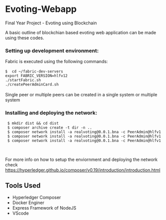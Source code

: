 # Evoting-Webapp
Final Year Project - Evoting using Blockchain

A basic outline of blockchian based evoting web application can be made using these codes. 

### Setting up development environment:<br />
   Fabric is executed using the following commands: <br /><br />
 	  `$  cd ~/fabric-dev-servers`<br />
	  `export FABRIC_VERSION=hlfv12`<br />
	  `./startFabric.sh`<br />
	  `./createPeerAdminCard.sh`<br /><br />
  Single peer or multiple peers can be created in a single system or multiple system
  
 ### Installing and deploying the network:<br />
	 $ mkdir dist && cd dist
	 $ composer archive create -t dir -n ..
	 $ composer network install -a realvoting@0.0.1.bna -c PeerAdmin@hlfv1
	 $ composer network install -a realvoting@0.0.1.bna -c PeerAdmin@hlfv1
	 $ composer network install -a realvoting@0.0.1.bna -c PeerAdmin@hlfv1
   <br />
   
   For more info on how to setup the enviornment and deploying the network check https://hyperledger.github.io/composer/v0.19/introduction/introduction.html


## Tools Used

 - Hyperledger Composer 
 - Docker Enginer
 - Express Framework of NodeJS
 - VScode
